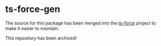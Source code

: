 # ts-force-gen

The source for this package has been merged into the [ts-force](https://www.npmjs.com/package/ts-force) project to make it easier to maintain.

This repository has been archived!
